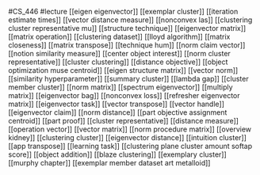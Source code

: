 #CS_446
#lecture
[[eigen eigenvector]]
[[exemplar cluster]]
[[iteration estimate times]]
[[vector distance measure]]
[[nonconvex las]]
[[clustering cluster representative mu]]
[[structure technique]]
[[eigenvector matrix]]
[[matrix operation]]
[[clustering dataset]]
[[lloyd algorithm]]
[[matrix closeness]]
[[matrix transpose]]
[[technique hum]]
[[norm claim vector]]
[[notion similarity measure]]
[[center object interest]]
[[norm cluster representative]]
[[cluster clustering]]
[[distance objective]]
[[object optimization muse centroid]]
[[eigen structure matrix]]
[[vector norm]]
[[similarity hyperparameter]]
[[summary cluster]]
[[lambda gap]]
[[cluster member cluster]]
[[norm matrix]]
[[spectrum eigenvector]]
[[multiply matrix]]
[[eigenvector bag]]
[[nonconvex loss]]
[[refresher eigenvector matrix]]
[[eigenvector task]]
[[vector transpose]]
[[vector handle]]
[[eigenvector claim]]
[[norm distance]]
[[part objective assignment centroid]]
[[part proof]]
[[cluster representative]]
[[distance measure]]
[[operation vector]]
[[vector matrix]]
[[norm procedure matrix]]
[[overview kidney]]
[[clustering cluster]]
[[eigenvector distance]]
[[intuition cluster]]
[[app transpose]]
[[learning task]]
[[clustering plane cluster amount softap score]]
[[object addition]]
[[blaze clustering]]
[[exemplary cluster]]
[[murphy chapter]]
[[exemplar member dataset art metalloid]]
